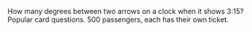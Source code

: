 How many degrees between two arrows on a clock when it shows 3:15?
Popular card questions.
500 passengers, each has their own ticket. 